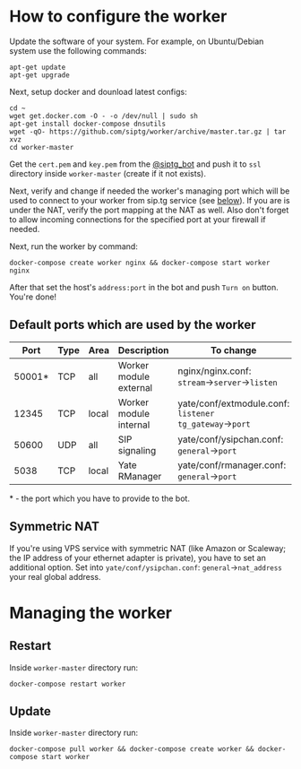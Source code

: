 # How to configure the worker
Update the software of your system. For example, on Ubuntu/Debian system use the following commands:
```
apt-get update
apt-get upgrade
```

Next, setup docker and dounload latest configs:
```
cd ~
wget get.docker.com -O - -o /dev/null | sudo sh
apt-get install docker-compose dnsutils
wget -qO- https://github.com/siptg/worker/archive/master.tar.gz | tar xvz
cd worker-master
```

Get the `cert.pem` and `key.pem` from the [@siptg_bot](https://t.me/siptg_bot) and push it to `ssl` directory inside `worker-master` (create if it not exists).

Next, verify and change if needed the worker's managing port which will be used to connect to your worker from sip.tg service (see [below](#default-ports-which-are-used-by-the-worker)). If you are is under the NAT, verify the port mapping at the NAT as well. Also don't forget to allow incoming connections for the specified port at your firewall if needed.

Next, run the worker by command:
```
docker-compose create worker nginx && docker-compose start worker nginx
```

After that set the host's `address:port` in the bot and push `Turn on` button. You're done!

## Default ports which are used by the worker
| Port  	| Type 	| Area  	| Description            	| To change                                              	|
|-------	|------	|-------	|------------------------	|--------------------------------------------------------	|
| 50001* 	| TCP  	| all   	| Worker module external 	| nginx/nginx.conf: `stream`→`server`→`listen`           	|
| 12345 	| TCP  	| local 	| Worker module internal 	| yate/conf/extmodule.conf: `listener tg_gateway`→`port` 	|
| 50600 	| UDP  	| all   	| SIP signaling          	| yate/conf/ysipchan.conf: `general`→`port`              	|
| 5038  	| TCP  	| local 	| Yate RManager          	| yate/conf/rmanager.conf: `general`→`port`              	|
 
\* - the port which you have to provide to the bot.

## Symmetric NAT
If you're using VPS service with symmetric NAT (like Amazon or Scaleway; the IP address of your ethernet adapter is private), you have to set an additional option. Set into `yate/conf/ysipchan.conf`: `general`→`nat_address` your real global address.

# Managing the worker
## Restart
Inside `worker-master` directory run:
```
docker-compose restart worker
```

## Update
Inside `worker-master` directory run:
```
docker-compose pull worker && docker-compose create worker && docker-compose start worker
```
